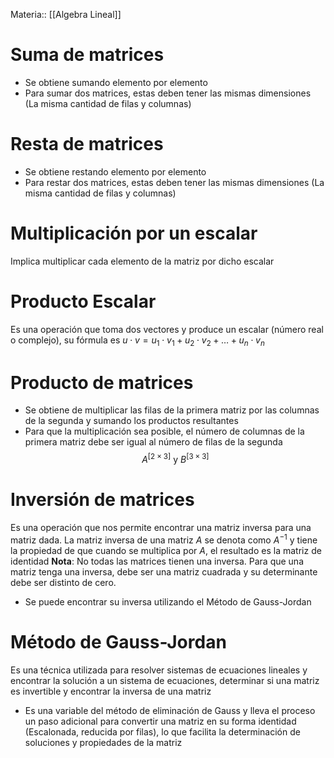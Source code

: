Materia:: [[Algebra Lineal]]

# Suma de matrices 
- Se obtiene sumando elemento por elemento 
- Para sumar dos matrices, estas deben tener las mismas dimensiones (La misma cantidad de filas y columnas)
# Resta de matrices 
- Se obtiene restando elemento por elemento 
- Para restar dos matrices, estas deben tener las mismas dimensiones (La misma cantidad de filas y columnas)
# Multiplicación por un escalar
Implica multiplicar cada elemento de la matriz por dicho escalar
# Producto Escalar 
Es una operación que toma dos vectores y produce un escalar (número real o complejo), su fórmula es $u\cdot v = u_1 \cdot  v_1 + u_2 \cdot v_2 + \dots + u_n  \cdot v_n$

# Producto de matrices 
- Se obtiene de multiplicar las filas de la primera matriz por las columnas de la segunda y sumando los productos resultantes 
- Para que la multiplicación sea posible, el número de columnas de la primera matriz debe ser igual al número de filas de la segunda 
$$ A^{[2\times3]} \text{ y } B^{[3\times3]}$$
# Inversión de matrices 
Es una operación que nos permite encontrar una matriz inversa para una matriz dada. La matriz inversa de una matriz $A$ se denota como $A^{-1}$ y tiene la propiedad de que cuando se multiplica por $A$, el resultado es la matriz de identidad
**Nota**: No todas las matrices tienen una inversa. Para que una matriz tenga una inversa, debe ser una matriz cuadrada y su determinante debe ser distinto de cero. 
- Se puede encontrar su inversa utilizando el Método de Gauss-Jordan
# Método de Gauss-Jordan 
Es una técnica utilizada para resolver sistemas de ecuaciones lineales y encontrar la solución a un sistema de ecuaciones, determinar si una matriz es invertible y encontrar la inversa de una matriz 
- Es una variable del método de eliminación de Gauss y lleva el proceso un paso adicional para convertir una matriz en su forma identidad (Escalonada, reducida por filas), lo que facilita la determinación de soluciones y propiedades de la matriz
